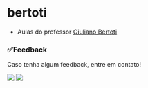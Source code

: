 # bertoti
* Aulas do professor [Giuliano Bertoti](https://github.com/giulianobertoti)

### ✅Feedback

Caso tenha algum feedback, entre em contato!

<a href = "mailto:juliagonzalezmoreira@gmail.com"><img src="https://img.shields.io/badge/Gmail-D14836?style=for-the-badge&logo=gmail&logoColor=white"></a> <a href="https://www.linkedin.com/in/julia-gonzalez-moreira/" target="_blank"><img src="https://img.shields.io/badge/-LinkedIn-%230077B5?style=for-the-badge&logo=linkedin&logoColor=white" target="_blank"></a> 